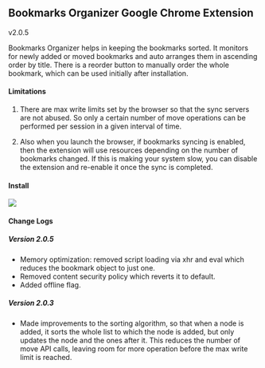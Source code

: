 ## Bookmarks Organizer Google Chrome Extension
v2.0.5

Bookmarks Organizer helps in keeping the bookmarks sorted. It monitors for newly added or moved bookmarks and auto arranges them  in ascending order by title. There is a reorder button to manually order the whole bookmark, which can be used initially after installation.

#### Limitations

1. There are max write limits set by the browser so that the sync servers are not abused. So only a certain number of move operations can be performed per session in a given interval of time.

2. Also when you launch the browser, if bookmarks syncing is enabled, then the extension will use resources depending on the number of bookmarks changed. If this is making your system slow, you can disable the extension and re-enable it once the sync is completed.

#### Install

[<img src='https://developer.chrome.com/webstore/images/ChromeWebStore_BadgeWBorder_v2_206x58.png'>](https://chrome.google.com/webstore/detail/bookmarks-organizer/cjdenbocfdbjohomdaojaokiffjbnaca)

#### Change Logs

##### Version 2.0.5

* Memory optimization: removed script loading via xhr and eval which reduces the bookmark object to just one.
* Removed content security policy which reverts it to default.
* Added offline flag.

##### Version 2.0.3

* Made improvements to the sorting algorithm, so that when a node is added, it sorts the whole list to which the node is added, but only updates the node and the ones after it. This reduces the number of move API calls, leaving room for more operation before the max write limit is reached.
